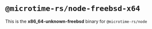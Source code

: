 # `@microtime-rs/node-freebsd-x64`

This is the **x86_64-unknown-freebsd** binary for `@microtime-rs/node`
